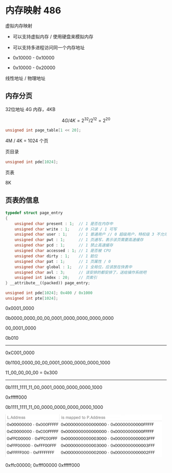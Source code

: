 # 内存映射 486

虚拟内存映射

- 可以支持虚拟内存 / 使用硬盘来模拟内存
- 可以支持多进程访问同一个内存地址

- 0x10000 - 0x10000
- 0x10000 - 0x20000

线性地址 / 物理地址

## 内存分页

32位地址 4G 内存，4KB

$$
4G / 4K = 2^{32} / 2^{12} = 2^{20}
$$

```cpp
unsigned int page_table[1 << 20];
```

4M / 4K = 1024 个页


页目录

```cpp
unsigned int pde[1024];
```

页表

8K

## 页表的信息

```cpp
typedef struct page_entry
{
    unsigned char present : 1;  // 1 是否在内存中
    unsigned char write : 1;    // 0 只读 / 1 可写
    unsigned char user : 1;     // 1 普通用户 // 0 超级用户，特权级 3 不允许访问
    unsigned char pwt : 1;      // 1 页通写，表示该页需要高速缓存
    unsigned char pcd : 1;      // 1 禁止高速缓存
    unsigned char accessed : 1; // 1 是否被 CPU 
    unsigned char dirty : 1;    // 1 脏位
    unsigned char pat : 1;      // 1 页属性 / 0
    unsigned char global : 1;   // 1 全局位，应该放在快表中
    unsigned char avl : 3;      // 该安排的都安排了，送给操作系统吧
    unsigned int index : 20;    // 页索引
} __attribute__((packed)) page_entry;
```

```cpp
unsigned int pde[1024]; 0x400 / 0x1000
unsigned int pte[1024];
```

0x0001_0000

0b0000_0000_00_00_0001_0000_0000_0000_0000

00_0001_0000

0b010

---

0xC001_0000

0b1100_0000_00_00_0001_0000_0000_0000_1000

11_00_00_00_00 = 0x300

---

0b1111_1111_11_00_0001_0000_0000_0000_1000

0xfffff000

0b1111_1111_11_00_0000_0000_0000_0000_1000

![init_pt](images/init_pt.png)

0xffc00000;
0xfff00000
0xfffff000